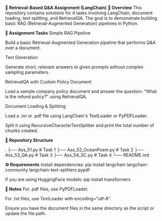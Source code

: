**📌 Retrieval-Based Q&A Assignment (LangChain)**
**📄 Overview**
This repository contains solutions for 4 tasks involving LangChain, document loading, text splitting, and RetrievalQA.
The goal is to demonstrate building basic RAG (Retrieval-Augmented Generation) pipelines in Python.

**📝 Assignment Tasks**
Simple RAG Pipeline

Build a basic Retrieval-Augmented Generation pipeline that performs Q&A over a document.

Text Generation

Generate short, relevant answers to given prompts without complex sampling parameters.

RetrievalQA with Custom Policy Document

Load a sample company policy document and answer the question:
"What is the refund policy?" using RetrievalQA.

Document Loading & Splitting

Load a .txt or .pdf file using LangChain's TextLoader or PyPDFLoader.

Split it using RecursiveCharacterTextSplitter and print the total number of chunks created.

**📂 Repository Structure**

.
├── Ass_51.py             # Task 1
├── Ass_52_OceanPoem.py   # Task 2
├── Ass_53_QA.py          # Task 3
├── Ass_54_SC.py          # Task 4
└── README.md

**⚙️ Requirements**
Install dependencies:
pip install langchain langchain-community langchain-text-splitters pypdf

If you are using HuggingFace models:
pip install transformers


**📌 Notes**
For .pdf files, use PyPDFLoader.

For .txt files, use TextLoader with encoding="utf-8".

Ensure you have the document files in the same directory as the script or update the file path.

